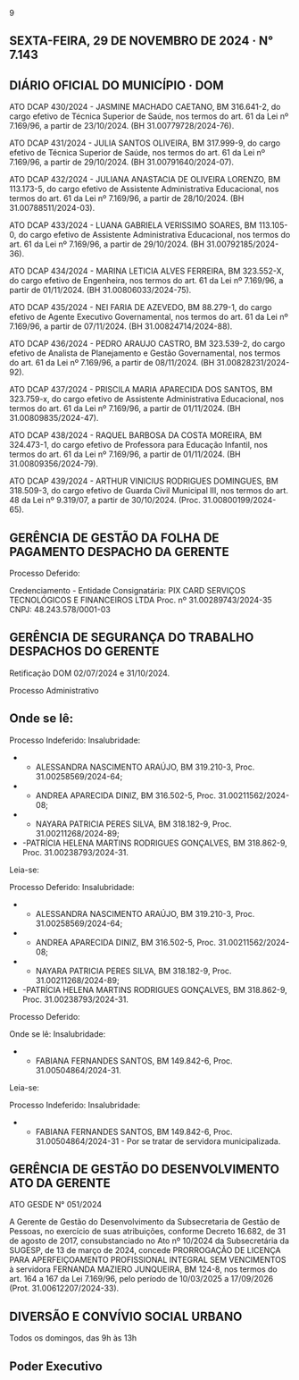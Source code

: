 <!-- image -->

9

## SEXTA-FEIRA, 29 DE NOVEMBRO DE 2024 · N° 7.143

## DIÁRIO OFICIAL DO MUNICÍPIO · DOM

ATO DCAP 430/2024 - JASMINE MACHADO CAETANO, BM 316.641-2, do cargo efetivo de Técnica Superior de Saúde, nos termos do art. 61 da Lei nº 7.169/96, a partir de 23/10/2024. (BH 31.00779728/2024-76).

ATO DCAP 431/2024 - JULIA SANTOS OLIVEIRA, BM 317.999-9, do cargo efetivo de Técnica Superior de Saúde, nos termos do art. 61 da Lei nº 7.169/96, a partir de 29/10/2024. (BH 31.00791640/2024-07).

ATO DCAP 432/2024 - JULIANA ANASTACIA DE OLIVEIRA LORENZO, BM 113.173-5, do cargo efetivo de Assistente Administrativa Educacional, nos termos do art. 61 da Lei nº 7.169/96, a partir de 28/10/2024. (BH 31.00788511/2024-03).

ATO DCAP 433/2024 - LUANA GABRIELA VERISSIMO SOARES, BM 113.105-0, do cargo efetivo de Assistente Administrativa Educacional, nos termos do art. 61 da Lei nº 7.169/96, a partir de 29/10/2024. (BH 31.00792185/2024-36).

ATO DCAP 434/2024 - MARINA LETICIA ALVES FERREIRA, BM 323.552-X, do cargo efetivo de Engenheira, nos termos do art. 61 da Lei nº 7.169/96, a partir de 01/11/2024. (BH 31.00806033/2024-75).

ATO  DCAP  435/2024  -  NEI  FARIA  DE  AZEVEDO,  BM  88.279-1,  do  cargo  efetivo  de Agente Executivo Governamental, nos termos do art. 61 da Lei nº 7.169/96, a partir de 07/11/2024. (BH 31.00824714/2024-88).

ATO DCAP 436/2024 - PEDRO ARAUJO CASTRO, BM 323.539-2, do cargo efetivo de Analista de Planejamento e Gestão Governamental, nos termos do art. 61 da Lei nº 7.169/96, a partir de 08/11/2024. (BH 31.00828231/2024-92).

ATO DCAP 437/2024 - PRISCILA MARIA APARECIDA DOS SANTOS, BM 323.759-x, do cargo efetivo de Assistente Administrativa Educacional, nos termos do art. 61 da Lei nº 7.169/96, a partir de 01/11/2024. (BH 31.00809835/2024-47).

ATO DCAP 438/2024 - RAQUEL BARBOSA DA COSTA MOREIRA, BM 324.473-1, do cargo efetivo de Professora para Educação Infantil, nos termos do art. 61 da Lei nº 7.169/96, a partir de 01/11/2024. (BH 31.00809356/2024-79).

ATO DCAP 439/2024 - ARTHUR VINICIUS RODRIGUES DOMINGUES, BM 318.509-3, do cargo efetivo de Guarda Civil Municipal III, nos termos do art. 48 da Lei nº 9.319/07, a partir de 30/10/2024. (Proc. 31.00800199/2024-65).

## GERÊNCIA DE GESTÃO DA FOLHA DE PAGAMENTO DESPACHO DA GERENTE

Processo Deferido:

Credenciamento - Entidade Consignatária: PIX CARD SERVIÇOS TECNOLÓGICOS E FINANCEIROS LTDA Proc. nº 31.00289743/2024-35 CNPJ: 48.243.578/0001-03

<!-- image -->

## GERÊNCIA DE SEGURANÇA DO TRABALHO DESPACHOS DO GERENTE

Retificação DOM 02/07/2024 e 31/10/2024.

Processo Administrativo

## Onde se lê:

Processo Indeferido: Insalubridade:

- - ALESSANDRA NASCIMENTO ARAÚJO, BM 319.210-3, Proc. 31.00258569/2024-64;
- - ANDREA APARECIDA DINIZ, BM 316.502-5, Proc. 31.00211562/2024-08;
- - NAYARA PATRICIA PERES SILVA, BM 318.182-9, Proc. 31.00211268/2024-89;
- -PATRÍCIA  HELENA  MARTINS  RODRIGUES  GONÇALVES,  BM  318.862-9,  Proc. 31.00238793/2024-31.

Leia-se:

Processo Deferido: Insalubridade:

- - ALESSANDRA NASCIMENTO ARAÚJO, BM 319.210-3, Proc. 31.00258569/2024-64;
- - ANDREA APARECIDA DINIZ, BM 316.502-5, Proc. 31.00211562/2024-08;
- - NAYARA PATRICIA PERES SILVA, BM 318.182-9, Proc. 31.00211268/2024-89;
- -PATRÍCIA  HELENA  MARTINS  RODRIGUES  GONÇALVES,  BM  318.862-9,  Proc. 31.00238793/2024-31.

Processo Deferido:

Onde se lê: Insalubridade:

- - FABIANA FERNANDES SANTOS, BM 149.842-6, Proc. 31.00504864/2024-31.

Leia-se:

Processo Indeferido: Insalubridade:

- - FABIANA FERNANDES SANTOS, BM 149.842-6, Proc. 31.00504864/2024-31 - Por se tratar de servidora municipalizada.

## GERÊNCIA DE GESTÃO DO DESENVOLVIMENTO ATO DA GERENTE

ATO GESDE N° 051/2024

A Gerente de Gestão do Desenvolvimento da Subsecretaria de Gestão de Pessoas, no exercício de suas atribuições, conforme Decreto 16.682, de 31 de agosto de 2017, consubstanciado no Ato nº 10/2024 da Subsecretária da SUGESP, de 13 de março de 2024, concede PRORROGAÇÃO DE LICENÇA PARA APERFEIÇOAMENTO PROFISSIONAL INTEGRAL SEM VENCIMENTOS à servidora FERNANDA MAZIERO JUNQUEIRA, BM 124-8, nos termos do art. 164 a 167 da Lei 7.169/96, pelo período de 10/03/2025 a 17/09/2026 (Prot. 31.00612207/2024-33).

## DIVERSÃO E CONVÍVIO SOCIAL URBANO

Todos os domingos, das 9h às 13h

## Poder Executivo

<!-- image -->